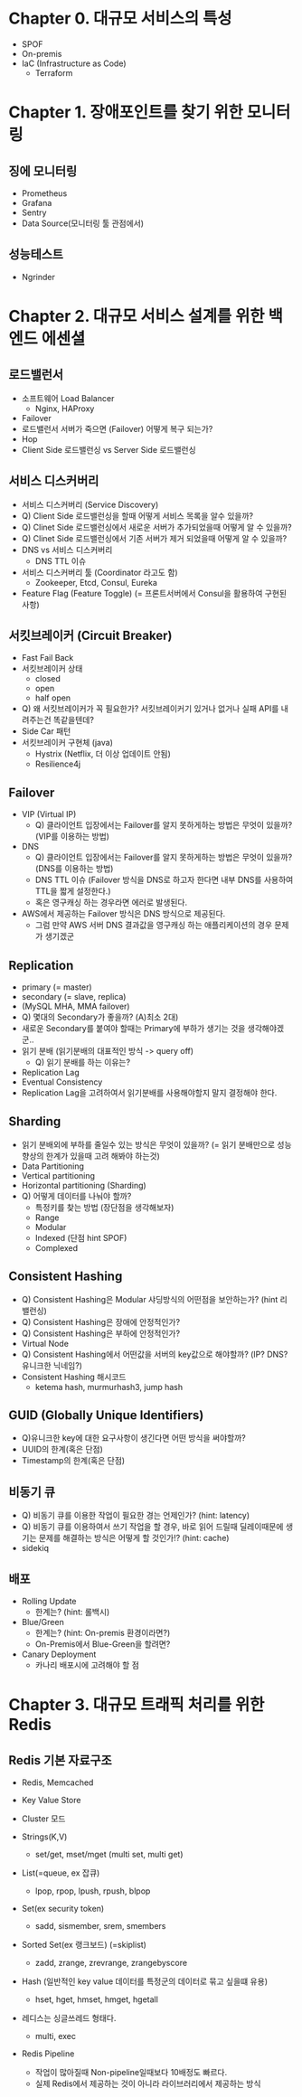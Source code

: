 # Chapter 0. 대규모 서비스의 특성
- SPOF
- On-premis
- IaC (Infrastructure as Code)
  - Terraform

# Chapter 1. 장애포인트를 찾기 위한 모니터링
## 징에 모니터링
- Prometheus
- Grafana
- Sentry
- Data Source(모니터링 툴 관점에서)

## 성능테스트
- Ngrinder

# Chapter 2. 대규모 서비스 설계를 위한 백엔드 에센셜
## 로드밸런서
- 소프트웨어 Load Balancer
  - Nginx, HAProxy
- Failover
- 로드밸런서 서버가 죽으면 (Failover) 어떻게 복구 되는가?
- Hop
- Client Side 로드밸런싱 vs Server Side 로드밸런싱

## 서비스 디스커버리
- 서비스 디스커버리 (Service Discovery)
- Q) Client Side 로드밸런싱을 할때 어떻게 서비스 목록을 알수 있을까?
- Q) Clinet Side 로드밸런싱에서 새로운 서버가 추가되었을때 어떻게 알 수 있을까?
- Q) Clinet Side 로드밸런싱에서 기존 서버가 제거 되었을때 어떻게 알 수 있을까?
- DNS vs 서비스 디스커버리
  - DNS TTL 이슈
- 서비스 디스커버리 툴 (Coordinator 라고도 함)
  - Zookeeper, Etcd, Consul, Eureka
- Feature Flag (Feature Toggle) (= 프론트서버에서 Consul을 활용하여 구현된 사항)

## 서킷브레이커 (Circuit Breaker)
- Fast Fail Back
- 서킷브레이커 상태
  - closed
  - open
  - half open
- Q) 왜 서킷브레이커가 꼭 필요한가? 서킷브레이커기 있거나 없거나 실패 API를 내려주는건 똑같을텐데?
- Side Car 패턴
- 서킷브레이커 구현체 (java)
  - Hystrix (Netflix, 더 이상 업데이트 안됨)
  - Resilience4j

## Failover
- VIP (Virtual IP)
  - Q) 클라이언트 입장에서는 Failover를 알지 못하게하는 방법은 무엇이 있을까? (VIP를 이용하는 방법)
- DNS
  - Q) 클라이언트 입장에서는 Failover를 알지 못하게하는 방법은 무엇이 있을까? (DNS를 이용하는 방법)
  - DNS TTL 이슈 (Failover 방식을 DNS로 하고자 한다면 내부 DNS를 사용하여 TTL을 짧게 설정한다.)
  - 혹은 영구캐싱 하는 경우라면 에러로 발생된다.
- AWS에서 제공하는 Failover 방식은 DNS 방식으로 제공된다.
  - 그럼 만약 AWS 서버 DNS 결과값을 영구캐싱 하는 애플리케이션의 경우 문제가 생기겠군

## Replication
- primary (= master)
- secondary (= slave, replica)
- (MySQL MHA, MMA failover)
- Q) 몇대의 Secondary가 좋을까? (A)최소 2대)
- 새로운 Secondary를 붙여야 할때는 Primary에 부하가 생기는 것을 생각해야겠군..
- 읽기 분배 (읽기분배의 대표적인 방식 -> query off)
  - Q) 읽기 분배를 하는 이유는?
- Replication Lag
- Eventual Consistency
- Replication Lag을 고려하여서 읽기분배를 사용해야할지 말지 결정해야 한다.

## Sharding
- 읽기 분배외에 부하를 줄일수 있는 방식은 무엇이 있을까? (= 읽기 분배만으로 성능 향상의 한계가 있을때 고려 해봐야 하는것)
- Data Partitioning 
- Vertical partitioning
- Horizontal partitioning (Sharding)
- Q) 어떻게 데이터를 나눠야 할까?
  - 특정키를 찾는 방법 (장단점을 생각해보자)
  - Range
  - Modular
  - Indexed (단점 hint SPOF)
  - Complexed

## Consistent Hashing
- Q) Consistent Hashing은 Modular 샤딩방식의 어떤점을 보안하는가? (hint 리밸런싱)
- Q) Consistent Hashing은 장애에 안정적인가?
- Q) Consistent Hashing은 부하에 안정적인가?
- Virtual Node
- Q) Consistent Hashing에서 어떤값을 서버의 key값으로 해야할까? (IP? DNS? 유니크한 닉네임?)
- Consistent Hashing 해시코드
  - ketema hash, murmurhash3, jump hash

## GUID (Globally Unique Identifiers)
- Q)유니크한 key에 대한 요구사항이 생긴다면 어떤 방식을 써야할까?
- UUID의 한계(혹은 단점)
- Timestamp의 한계(혹은 단점)

## 비동기 큐
- Q) 비동기 큐를 이용한 작업이 필요한 경는 언제인가? (hint: latency)
- Q) 비동기 큐를 이용하여서 쓰기 작업을 할 경우, 바로 읽어 드릴때 딜레이때문에 생기는 문제를 해결하는 방식은 어떻게 할 것인가!? (hint: cache)
- sidekiq

## 배포
- Rolling Update
  - 한계는? (hint: 롤백시)
- Blue/Green
  - 한계는? (hint: On-premis 환경이라면?)
  - On-Premis에서 Blue-Green을 할려면?
- Canary Deployment
  - 카나리 배포시에 고려해야 할 점

# Chapter 3. 대규모 트래픽 처리를 위한 Redis
## Redis 기본 자료구조
- Redis, Memcached
- Key Value Store
- Cluster 모드
- Strings(K,V)
  - set/get, mset/mget (multi set, multi get)
- List(=queue, ex 잡큐)
  - lpop, rpop, lpush, rpush, blpop
- Set(ex security token)
  - sadd, sismember, srem, smembers
- Sorted Set(ex 랭크보드) (=skiplist)
  - zadd, zrange, zrevrange, zrangebyscore
- Hash (일반적인 key value 데이터를 특정군의 데이터로 묶고 싶을떄 유용)
  - hset, hget, hmset, hmget, hgetall

- 레디스는 싱글쓰레드 형태다.
  - multi, exec
- Redis Pipeline
  - 작업이 많아질때 Non-pipeline일때보다 10배정도 빠르다.
  - 실제 Redis에서 제공하는 것이 아니라 라이브러리에서 제공하는 방식
